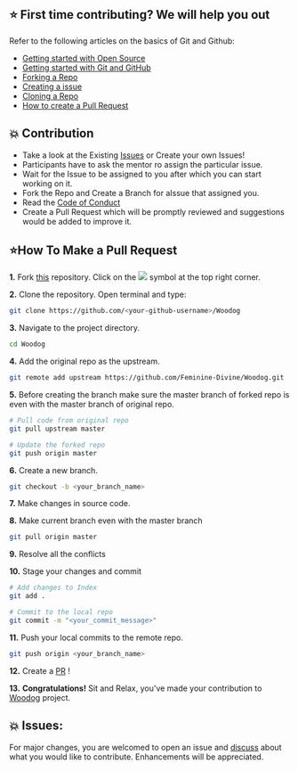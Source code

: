 ## ⭐ First time contributing? We will help you out

Refer to the following articles on the basics of Git and Github:

* [Getting started with Open Source](https://www.geeksforgeeks.org/how-to-get-started-with-open-source-contribution/)
* [Getting started with Git and GitHub](https://docs.github.com/en/free-pro-team@latest/github/getting-started-with-github)
* [Forking a Repo](https://help.github.com/en/github/getting-started-with-github/fork-a-repo)
* [Creating a issue](https://docs.github.com/en/desktop/contributing-and-collaborating-using-github-desktop/working-with-your-remote-repository-on-github-or-github-enterprise/creating-an-issue-or-pull-request#:~:text=Creating%20an%20issue%20In%20the%20menu%20bar%2C%20use,direct%20you%20to%20a%20blank%20issue%20on%20GitHub.)
* [Cloning a Repo](https://help.github.com/en/desktop/contributing-to-projects/creating-a-pull-request)
* [How to create a Pull Request](https://opensource.com/article/19/7/create-pull-request-github)

## 💥 Contribution

* Take a look at the Existing [Issues](https://github.com/Feminine-Divine/Woodog/issues) or Create your own Issues!
* Participants have to ask the mentor ro assign the particular issue.
* Wait for the Issue to be assigned to you after which you can start working on it.
* Fork the Repo and Create a Branch for aIssue that assigned you.
* Read the [Code of Conduct](https://github.com/Feminine-Divine/Woodog/blob/master/CODE_OF_CONDUCT.md)
* Create a Pull Request which will be promptly reviewed and suggestions would be added to improve it.

## ⭐How To Make a Pull Request

**1.** Fork [this](#) repository.
Click on the <a href="https://github.com/Feminine-Divine/Woodog"><img src="https://user-images.githubusercontent.com/58631762/120588030-11cee200-c454-11eb-98ad-060ef99428c5.png"></a> symbol at the top right corner.

**2.** Clone the repository. Open terminal and type:

```bash
git clone https://github.com/<your-github-username>/Woodog
```

**3.** Navigate to the project directory.

```bash
cd Woodog
```
**4.** Add the original repo as the upstream.
```bash
git remote add upstream https://github.com/Feminine-Divine/Woodog.git
```

**5.** Before creating the branch make sure the master branch of forked repo is even with the master branch of original repo.
```bash
# Pull code from original repo
git pull upstream master

# Update the forked repo
git push origin master
```

**6.** Create a new branch.

```bash
git checkout -b <your_branch_name>
```

**7.** Make changes in source code.

**8.** Make current branch even with the master branch
```bash
git pull origin master
```
**9.** Resolve all the conflicts

**10.** Stage your changes and commit

```bash
# Add changes to Index
git add .

# Commit to the local repo
git commit -m "<your_commit_message>"
```

**11.** Push your local commits to the remote repo.

```bash
git push origin <your_branch_name>
```

**12.** Create a [PR](https://help.github.com/en/github/collaborating-with-issues-and-pull-requests/creating-a-pull-request) !

**13.** **Congratulations!** Sit and Relax, you've made your contribution to [Woodog](https://github.com/Feminine-Divine/Woodog) project.


## 💥 Issues:
For major changes, you are welcomed to open an issue and [discuss](https://app.slack.com/client/T022A4RL16V/C024CFDGLN) about what you would like to contribute. Enhancements will be appreciated.

<br/>

